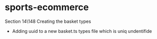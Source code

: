 # sports-ecommerce

Section 14\148 Creating the basket types

- Adding uuid to a new basket.ts types file which is
uniq undentifide 





 













